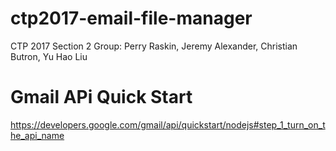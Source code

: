 # ctp2017-email-file-manager
CTP 2017 Section 2 Group: Perry Raskin, Jeremy Alexander, Christian Butron, Yu Hao Liu
# Gmail APi Quick Start
https://developers.google.com/gmail/api/quickstart/nodejs#step_1_turn_on_the_api_name